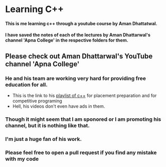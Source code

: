 # Learning C++
#### This is me learning c++ through a youtube course by Aman Dhattatwal.

#### I have saved the notes of each of the lectures by Aman Dhattarwal's channel 'Apna College' in  the respective folders for them.


## Please check out Aman Dhattarwal's YouTube channel 'Apna College'
### He and his team are working very hard for providing free education for all.

- This is the link to his [playlist of c++](https://www.youtube.com/playlist?list=PLfqMhTWNBTe0b2nM6JHVCnAkhQRGiZMSJ) for placement preparation and for competitive programing
- Hell, his videos don't even have ads in them.

### Though it might seem that I am sponored or I am promoting his channel, but it is nothing like that.
### I'm just a huge fan of his work.

### Please feel free to open a pull request if you find any mistake with my code
